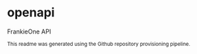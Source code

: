 # openapi

FrankieOne API

<sub>This readme was generated using the Github repository provisioning pipeline.</sub>

